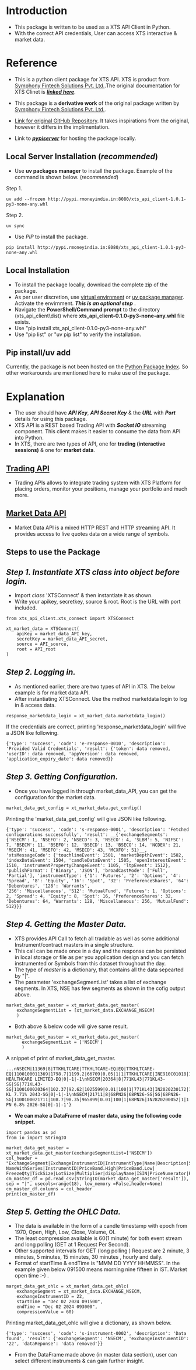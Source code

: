 # Introduction

* This package is written to be used as a XTS API Client in Python.
* With the correct API credentials, User can access XTS interactive & market data.

# Reference
*  This is a python client package for XTS API. XTS is product from [Symphony Fintech Solutions Pvt. Ltd.](https://symphonyfintech.com/).The original documentation for XTS Clinet is [___linked here___](https://symphonyfintech.com/xts-market-data-front-end-api-v2/).

*  This package is a __derivative work__ of the original package written by [Symphony Fintech Solutions Pvt. Ltd.](https://symphonyfintech.com/).
*  [Link for original GitHub Repository](https://github.com/symphonyfintech/xts-pythonclient-api-sdk). It takes inspirations from the original, however it differs in the implimentation.

* Link to [___pypiserver___](https://pypi.org/project/pypiserver/) for hosting the package locally.

## Local Server Installation (_recommended_)

* Use __uv packages manager__ to install the package. Example of the command is shown below. (_recommended_)

Step 1. 
```
uv add --frozen http://pypi.rmoneyindia.in:8080/xts_api_client-1.0.1-py3-none-any.whl
```
Step 2.
```
uv sync
```
* Use _PIP_ to install the package. 
```
pip install http://pypi.rmoneyindia.in:8080/xts_api_client-1.0.1-py3-none-any.whl
```

## Local Installation

* To install the package locally, download the complete zip of the package.
* As per user discretion, use [virtual envirnment](https://docs.python.org/3/library/venv.html) or [uv package manager](https://docs.astral.sh/uv/). Activate the envirnment. ___This is an optional step___ .
* Navigate the __PowerShell/Command prompt__ to the directory (xts_api_client\dist) where __xts_api_client-0.1.0-py3-none-any.whl__ file exists.
* Use "pip install xts_api_client-0.1.0-py3-none-any.whl"
* Use "pip list" or "uv pip list" to verify the installation.

## Pip install/uv add
Currently, the package is not been hosted on the [Python Package Index](https://pypi.org/). So other workarounds are mentioned here to make use of the package.

# Explanation
* The user should have ___API Key___, ___API Secret Key___ & the ___URL___ with ___Port___ details for using this package.
* XTS API is a REST based Trading API with ___Socket IO___ streaming component. This client makes it easier to consume the data from API into Python.
* In XTS, there are two types of API, one for __trading (interactive sessions)__ & one for __market data__.

## [Trading API](https://symphonyfintech.com/xts-trading-front-end-api-v2/)
* Trading APIs allows to integrate trading system with XTS Platform for placing orders, monitor your positions, manage your portfolio and much more.
## [Market Data API](https://symphonyfintech.com/xts-market-data-front-end-api-v2/#section/Authentication)
* Market Data API is a mixed HTTP REST and HTTP streaming API. It provides access to live quotes data on a wide range of symbols.

## __Steps to use the Package__
## ___Step 1. Instantiate XTS class into object before login.___
* Import _class_ 'XTSConnect' & then instantiate it as shown.
* Write your apikey, secretkey, source & root. Root is the URL with port included.

```
from xts_api_client.xts_connect import XTSConnect

xt_market_data = XTSConnect(
    apiKey = market_data_API_key,
    secretKey = market_data_API_secret,
    source = API_source,
    root = API_root
)
```
## ___Step 2. Logging in.___

* As mentioned earlier, there are two types of API in XTS. The below example is for market data API.
* After instantiating XTSConnect. Use the method marketdata login to log in & access data.

```
response_marketdata_login = xt_market_data.marketdata_login()
```

If the credentials are correct, printing 'response_marketdata_login' will five a JSON like following.
```
{'type': 'success', 'code': 'e-response-0010', 'description': 'Provided Valid Credentials', 'result': {'token': data removed, 'userID': data removed, 'appVersion': data removed, 'application_expiry_date': data removed}}
```
## ___Step 3. Getting Configuration.___

* Once you have logged in through market_data_API, you can get the configuration for the market data.
```
market_data_get_config = xt_market_data.get_config()
```

Printing the 'market_data_get_config' will give JSON like following.

```
{'type': 'success', 'code': 's-response-0001', 'description': 'Fetched configurations successfully', 'result': __{'exchangeSegments': {'NSECM': 1, 'NSEFO': 2, 'NSECD': 3, 'NSECO': 4, 'SLBM': 5, 'NIFSC': 7, 'BSECM': 11, 'BSEFO': 12, 'BSECD': 13, 'BSECO': 14, 'NCDEX': 21, 'MSECM': 41, 'MSEFO': 42, 'MSECD': 43, 'MCXFO': 51}__, 'xtsMessageCode': {'touchlineEvent': 1501, 'marketDepthEvent': 1502, 'indexDataEvent': 1504, 'candleDataEvent': 1505, 'openInterestEvent': 1510, 'instrumentPropertyChangeEvent': 1105, 'ltpEvent': 1512}, 'publishFormat': ['Binary', 'JSON'], 'broadCastMode': ['Full', 'Partial'], 'instrumentType': {'1': 'Futures', '2': 'Options', '4': 'Spread', '8': 'Equity', '16': 'Spot', '32': 'PreferenceShares', '64': 'Debentures', '128': 'Warrants', 
'256': 'Miscellaneous', '512': 'MutualFund', 'Futures': 1, 'Options': 2, 'Spread': 4, 'Equity': 8, 'Spot': 16, 'PreferenceShares': 32, 'Debentures': 64, 'Warrants': 128, 'Miscellaneous': 256, 'MutualFund': 512}}}
```



## ___Step 4. Getting the Master Data.___

* XTS provides API Call to fetch all tradable as well as some additional Instrument/contract masters in a single structure. 
* This call can be made once in a day and the response can be persisted in local storage or file as per you application design and you can fetch instrumented or Symbols from this dataset throughout the day.
* The type of _master_ is a dictionary, that contains all the data sepearted by "|".
* The parameter 'exchangeSegmentList' takes a list of exchange segments. In XTS, NSE has few segments as shown in the cofig output above.

```
market_data_get_master = xt_market_data.get_master(
    exchangeSegmentList = [xt_market_data.EXCHANGE_NSECM]
    )
```
* Both above & below code will give same result. 
```
market_data_get_master = xt_market_data.get_master(
      exchangeSegmentList = ['NSECM']
      )
```

A snippet of print of market_data_get_master.
```
...nNSECM|11369|8|TTKHLTCARE|TTKHLTCARE-EQ|EQ|TTKHLTCARE-EQ|1100100011369|1798.7|1199.2|66709|0.05|1|1|TTKHLTCARE|INE910C01018|1|1|TTK HEALTHCARE LIMITED-EQ|0|-1|-1\nNSECM|20364|8|771KL43|771KL43-SG|SG|771KL43-SG|1100100020364|102.37|92.62|1025599|0.01|100|1|771KL43|IN2020230172|1|1|SDL KL 7.71% 2043-SG|0|-1|-1\nNSECM|21711|8|68PN26|68PN26-SG|SG|68PN26-SG|1100100021711|108.7|98.35|965899|0.01|100|1|68PN26|IN2820200052|1|1|SDL PN 6.8% 2026-SG|0|-1|-1'}
```
* __We can make a DataFrame of master data, using the following code snippet.__

```
import pandas as pd
from io import StringIO 

market_data_get_master = xt_market_data.get_master(exchangeSegmentList=['NSECM'])
col_header = "ExchangeSegment|ExchangeInstrumentID|InstrumentType|Name|Description|Series| NameWithSeries|InstrumentID|PriceBand.High|PriceBand.Low| FreezeQty|TickSize|LotSize|Multiplier|displayName|ISIN|PriceNumerator|PriceDenominator".split("|")
cm_master_df = pd.read_csv(StringIO(market_data_get_master['result']), sep = "|", usecols=range(18), low_memory =False,header=None)
cm_master_df.columns = col_header
print(cm_master_df)
```

## ___Step 5. Getting the OHLC Data.___

* The data is available in the form of a candle timestamp with epoch from 1970, Open, High, Low, Close, Volume, OI.
* The least compression available is 60(1 minute) for both event stream and long polling (GET at 1 Request Per Second).
* Other supported intervals for GET (long polling ) Request are 2 minute, 3 minutes, 5 minutes, 15 minutes, 30 minutes , hourly and daily.
* Format of startTime & endTime is "MMM DD YYYY HHMMSS". In the example given below 091500 means morning nine fifteen in IST. Market open  time :-) .

```
marget_data_get_ohlc = xt_market_data.get_ohlc(
    exchangeSegment = xt_market_data.EXCHANGE_NSECM,
    exchangeInstrumentID = 22,
    startTime = "Dec 02 2024 091500",
    endTime = "Dec 02 2024 093000",
    compressionValue = 60)
```

Printing market_data_get_ohlc will give a dictionary, as shown below.

```
{'type': 'success', 'code': 's-instrument-0002', 'description': 'Data found', 'result': {'exchangeSegment': 'NSECM', 'exchangeInstrumentID': '22', 'dataReponse': 'data removed'}}
```

* From the DataFrame made above (in master data section), user can select different instruments & can gain further insight.
